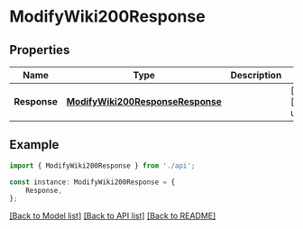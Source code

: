 # ModifyWiki200Response


## Properties

Name | Type | Description | Notes
------------ | ------------- | ------------- | -------------
**Response** | [**ModifyWiki200ResponseResponse**](ModifyWiki200ResponseResponse.md) |  | [optional] [default to undefined]

## Example

```typescript
import { ModifyWiki200Response } from './api';

const instance: ModifyWiki200Response = {
    Response,
};
```

[[Back to Model list]](../README.md#documentation-for-models) [[Back to API list]](../README.md#documentation-for-api-endpoints) [[Back to README]](../README.md)
